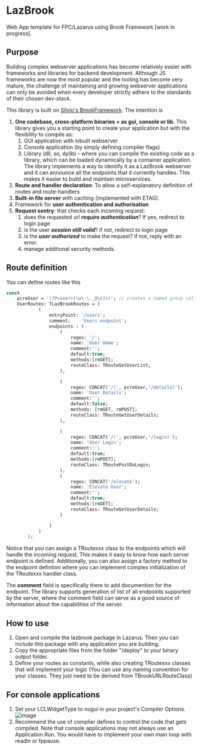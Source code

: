 # LazBrook
 Web App template for FPC/Lazarus using Brook Framework [work in progress]. 
 
## Purpose
Building complex webserver applications has become relatively easier with frameworks and libraries for backend development. Although JS frameworks are now the most popular and the tooling has become very mature, the challenge of maintaining and growing  webserver applications can only be avoided when every developer strictly adhere to the standards of their chosen dev-stack.

This library is built on [Silvio's](https://github.com/silvioprog),[BrookFramework](https://github.com/risoflora/brookframework). The intention is
1. **One codebase, cross-platform binaries + as gui, console or lib**. This library gives you a starting point to create your application but with the flexibility to compile as:
    1. GUI application with inbuilt webserver
    2. Console application (by simply defining compiler flags)
    3. Library (dll, so, dylib) - where you can compile the existing code as a library, which can be loaded dynamically by a container application. The library implements a way to identify it as a LazBrook webserver and it can announce all the endpoints that it currently handles. This makes it easier to build and maintain microservices.
2. **Route and handler declaration**: To allow a self-explanatory definition of routes and route-handlers
3. **Built-in file server** with caching (implemented with ETAG).
4. Framework for **user authentication and authorisation**
5. **Request sentry**: that checks each incoming request:
   1. does the requested url **_require authentication_**? If yes, redirect to login page
   2. is the user **_session still valid_**? if not, redirect to login page
   3. is the _**user authorized**_ to make the request? if not, reply with an error.
   4. manage additional security methods.
      
## Route definition
You can define routes like this
```Pascal
const
    pcreUser = '(?P<user>[\w\-\._@\s]+)'; // creates a named group called "user"
    UserRoutes: TLazBrookRoutes = (
            (
                entryPoint: '/users';
                comment:    'Users endpoint';
                endpoints : (
                    (
                        regex: '/';
                        name: 'User Home';
                        comment:'';
                        default:true;
                        methods:[rmGET];
                        routeClass: TRouteGetUserList;
                    ),

                    (
                        regex: CONCAT('/(', pcreUser,'/details)');
                        name: 'User Details';
                        comment:'';
                        default:false;
                        methods: [rmGET, rmPOST];
                        routeClass: TRouteGetUserDetails;
                    ),

                    (
                        regex: CONCAT('/(', pcreUser,'/login)');
                        name: 'User Login';
                        comment:'';
                        default:true;
                        methods:[rmPOST];
                        routeClass: TRoutePostDoLogin;
                    ),
                    (
                        regex: CONCAT('/elevate');
                        name: 'Elevate User';
                        comment:'';
                        default:true;
                        methods:[rmGET];
                        routeClass: TRouteGetUserDetails;
                    )

                )
            )
        );
```
Notice that you can assign a TRoutexxx class to the endpoints which will handle the incoming request. This makes it easy to know how each server endpoint is defined. Additionally, you can also assign a factory method to the endpoint defintion where you can implement complex initialization of the TRoutexxx handler class. 

The **comment** field is specifically there to add documention for the endpoint. The library supports generation of list of all endpoints supported by the server, where the comment field can serve as a good source of information about the capabilities of the server.

## How to use
1. Open and compile the lazbrook package in Lazarus. Then you can include this package with any application you are building.
2. Copy the appropriate files from the folder "/deploy" to your binary output folder.
3. Define your routes as constants, while also creating TRoutexxx classes that will implement your logic (You can use any naming convention for your classes. They just need to be derived from TBrookURLRouteClass)

## For console applications
1. Set your LCLWidgetType to nogui in your project's Compiler Options. ![image](https://github.com/user-attachments/assets/eca7df36-7f10-44c4-b152-2621b907b145)
2. Recommend the use of complier defines to control the code that gets compiled. Note that console applications may not always use an Application.Run. You would have to implement your own main loop with readln or fppause.


 
   
 
